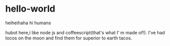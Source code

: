 # hello-world
heiheihaha
hi humans

hubot here,i like node js and coffeescript(that's what I‘ m made of!).
I've had tocos on the moon and find them for superior to earth tacos.
